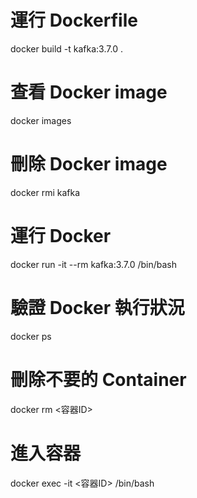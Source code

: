 # 運行 Dockerfile
docker build -t kafka:3.7.0 .

# 查看 Docker image
docker images

# 刪除 Docker image
docker rmi kafka

# 運行 Docker 
docker run -it --rm kafka:3.7.0 /bin/bash

# 驗證 Docker 執行狀況
docker ps

# 刪除不要的 Container
docker rm <容器ID>

# 進入容器
docker exec -it <容器ID> /bin/bash
